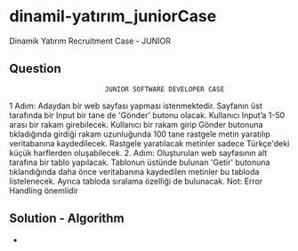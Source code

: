 # dinamil-yatırım_juniorCase

Dinamik Yatırım Recruitment Case - JUNIOR

## Question

                            JUNIOR SOFTWARE DEVELOPER CASE

1 Adım: Adaydan bir web sayfası yapması istenmektedir. Sayfanın üst tarafında bir Input bir tane de
'Gönder' butonu olacak.
Kullanıcı Input’a 1-50 arası bir rakam girebilecek. Kullanıcı bir rakam girip Gönder butonuna
tıkladığında girdiği rakam uzunluğunda 100 tane rastgele metin yaratılıp veritabanına kaydedilecek.
Rastgele yaratılacak metinler sadece Türkçe'deki küçük harflerden oluşabilecek.
2. Adım: Oluşturulan web sayfasının alt tarafına bir tablo yapılacak. Tablonun üstünde bulunan 'Getir'
butonuna tıklandığında daha önce veritabanına kaydedilen metinler bu tabloda listelenecek. Ayrıca
tabloda sıralama özelliği de bulunacak.
Not: Error Handling önemlidir


## Solution - Algorithm

- 
